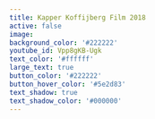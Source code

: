 ```yaml
---
title: Kapper Koffijberg Film 2018
active: false
image:
background_color: '#222222'
youtube_id: Vpp8gKB-Ugk
text_color: '#ffffff'
large_text: true
button_color: '#222222'
button_hover_color: '#5e2d83'
text_shadow: true
text_shadow_color: '#000000'
---
```


